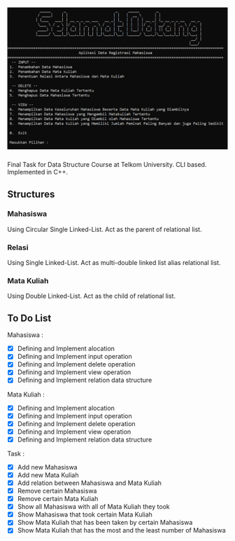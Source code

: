 <h1 align="center">
   <img src="banner.PNG" alt="Menu Awal Aplikasi Data Registrasi Mahasiswa">
</h1>

Final Task for Data Structure Course at Telkom University.
CLI based. 
Implemented in C++.

## Structures
### Mahasiswa
Using Circular Single Linked-List.
Act as the parent of relational list.

### Relasi
Using Single Linked-List.
Act as multi-double linked list alias relational list.

### Mata Kuliah
Using Double Linked-List.
Act as the child of relational list.

## To Do List

Mahasiswa :

* [x] Defining and Implement alocation
* [x] Defining and Implement input operation
* [x] Defining and Implement delete operation
* [x] Defining and Implement view operation
* [x] Defining and Implement relation data structure

Mata Kuliah :

* [x] Defining and Implement alocation
* [x] Defining and Implement input operation
* [x] Defining and Implement delete operation
* [x] Defining and Implement view operation
* [x] Defining and Implement relation data structure

Task :

* [x] Add new Mahasiswa
* [x] Add new Mata Kuliah
* [x] Add relation between Mahasiswa and Mata Kuliah
* [x] Remove certain Mahasiswa
* [x] Remove certain Mata Kuliah
* [x] Show all Mahasiswa with all of Mata Kuliah they took
* [x] Show Mahasiswa that took certain Mata Kuliah
* [x] Show Mata Kuliah that has been taken by certain Mahasiswa
* [x] Show Mata Kuliah that has the most and the least number of Mahasiswa
